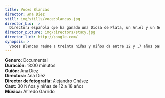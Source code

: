 ```yaml
---
title: Voces Blancas
director: Ana Díez
still: img/stills/vocesblancas.jpg
director_bio:  >
  Directora española que ha ganado una Diosa de Plata, un Ariel y un Goya. Ha dirigido 3 documentales y 5 largometrajes ficción, entre ellos: Ander Eta Yul (1988), Todo está Oscuro (1997) y Elvira Luz Cruz: Pena Máxima (1985). Es Socia Co-Fundadora de CIMA (Asociación de Mujeres Cineastas y de Medios Audiovisuales).
director_picture: img/directors/stacy.jpg
director_link: http://google.com/
synopsis: >
  Voces Blancas reúne a treinta niñas y niños de entre 12 y 17 años para profundizar en su visión sobre la sexualidad, el sexismo, la trata de personas, entre otros temas.
---
```


<b>Genero:</b> Documental <br>
<b>Duración:</b> 18:00 minutos<br>
<b>Guión:</b> Ana Díez<br>
<b>Directora:</b> Ana Díez<br>
<b>Director de fotografía:</b> Alejandro Chávez<br>
<b>Cast:</b> 30 Niños y niñas de 12 a 18 años<br>
<b>Música:</b> Alfredo Garrido<br>
